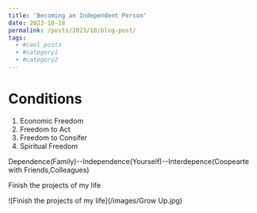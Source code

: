 ```yaml
---
title: 'Becoming an Independent Person'
date: 2023-10-18
permalink: /posts/2023/10/blog-post/
tags:
  - #cool posts
  - #category1
  - #category2
---
```

Conditions
====
1.  Economic Freedom
2.  Freedom to Act
3.  Freedom to Consifer
4.  Spiritual Freedom

Dependence(Family)--Independence(Yourself)--Interdepence(Coopearte with Friends,Colleagues)

Finish the projects of my life

![Finish the projects of my life](/images/Grow Up.jpg)